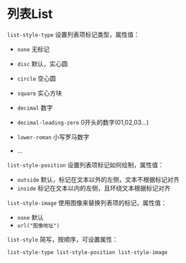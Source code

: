 # 列表List

`list-style-type`  设置列表项标记类型，属性值：

- `none`  无标记
- `disc`  默认，实心圆
- `circle`  空心圆
- `square`  实心方块
- `decimal`  数字
- `decimal-leading-zero`  0开头的数字(01,02,03...)

- `lower-roman`  小写罗马数字
- ...



`list-style-position`  设置列表项标记如何绘制，属性值：

- `outside`  默认，标记在文本以外的左侧，文本不根据标记对齐
- `inside`  标记在文本以内的左侧，且环绕文本根据标记对齐



`list-style-image`  使用图像来替换列表项的标记，属性值：

- `none`  默认
- `url("图像地址")`



`list-style`  简写，按顺序，可设置属性：

`list-style-type list-style-position list-style-image`